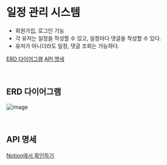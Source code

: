 # 일정 관리 시스템

- 회원가입, 로그인 기능
- 각 유저는 일정을 작성할 수 있고, 일정마다 댓글을 작성할 수 있다.
- 유저가 아니더라도 일정, 댓글 조회는 가능하다.

[ERD 다이어그램](erd-다이어그램)
[API 명세](api-명세)

<br>

## ERD 다이어그램

![image](https://github.com/tichall/spring-personal-todo/assets/152502639/5372ae9f-5707-46a2-8287-b8d8c0899a69)


<br>

## API 명세

[Notion에서 확인하기](https://www.notion.so/synge-st/spring-personal-todoApp-API-48ba5ee3c39048ecb058e0ab8dc735f7?pvs=4)
